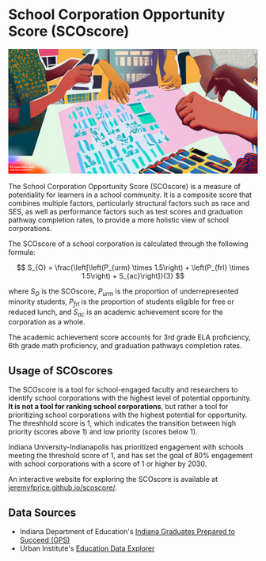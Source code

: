 # School Corporation Opportunity Score (SCOscore)

![An AI generated image of people working with data to understand opportunity for school corporations](assets/dos2.jpg)

The School Corporation Opportunity Score (SCOscore) is a measure of potentiality for learners in a
school community. It is a composite score that combines multiple factors, particularly structural
factors such as race and SES, as well as performance factors such as test scores and graduation
pathway completion rates, to provide a more holistic view of school corporations.

The SCOscore of a school corporation is calculated through the following formula:

$$
S_{O} = \frac{\left[\left(P_{urm} \times 1.5\right) + \left(P_{frl} \times 1.5\right) + S_{ac}\right]}{3}
$$

where $S_{O}$ is the SCOscore, $P_{urm}$ is the proportion of underrepresented minority students,
$P_{frl}$ is the proportion of students eligible for free or reduced lunch, and $S_{ac}$ is an academic
achievement score for the corporation as a whole.

The academic achievement score accounts for 3rd grade ELA proficiency, 6th grade math proficiency, and graduation
pathways completion rates.

## Usage of SCOscores

The SCOscore is a tool for school-engaged faculty and researchers to identify school corporations with the
highest level of potential opportunity. **It is not a tool for ranking school corporations**, but rather
a tool for prioritizing school corporations with the highest potential for opportunity. The threshhold score
is 1, which indicates the transition between high priority (scores above 1) and low priority (scores below 1).

Indiana University-Indianapolis has prioritized engagement with schools meeting the threshold score of 1, and
has set the goal of 80% engagement with school corporations with a score of 1 or higher by 2030.

An interactive website for exploring the SCOscore is available at [jeremyfprice.github.io/scoscore/](https://jeremyfprice.github.io/scoscore/).

## Data Sources
* Indiana Department of Education's [Indiana Graduates Prepared to Succeed (GPS)](https://indianagps.doe.in.gov/)
* Urban Institute's [Education Data Explorer](https://educationdata.urban.org/data-explorer)


